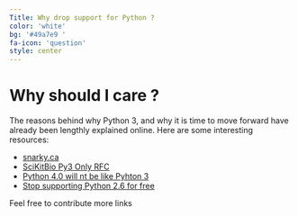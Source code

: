 ```yaml
---
Title: Why drop support for Python ?
color: 'white'
bg: '#49a7e9 '
fa-icon: 'question'
style: center
---
```


# Why should I care ?

The reasons behind why Python 3, and why it is time to move forward have already been lengthly explained online.
Here are some interesting resources:

- [snarky.ca](https://www.snarky.ca/why-python-3-exists)
- [SciKitBio Py3 Only RFC](https://github.com/biocore/scikit-bio-rfcs/blob/master/active/002-py3-only.md)
- [Python 4.0 will nt be like Pyhton 3](http://www.curiousefficiency.org/posts/2014/08/python-4000.html)
- [Stop supporting Python 2.6 for free](http://www.curiousefficiency.org/posts/2015/04/stop-supporting-python26.html)


Feel free to contribute more links
